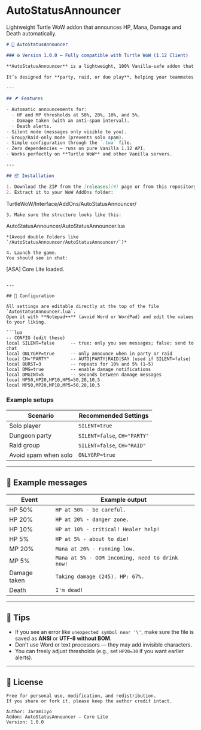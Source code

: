 # AutoStatusAnnouncer
Lightweight Turtle WoW addon that announces HP, Mana, Damage and Death automatically.
```markdown
# 🧩 AutoStatusAnnouncer

### ⚙️ Version 1.0.0 – Fully compatible with Turtle WoW (1.12 Client)

**AutoStatusAnnouncer** is a lightweight, 100% Vanilla-safe addon that automatically announces your **health (HP)**, **mana (MP)**, **damage taken**, and **death** in chat.

It’s designed for **party, raid, or duo play**, helping your teammates react faster when you’re low on HP or mana without needing to type anything.

---

## 🪶 Features

- Automatic announcements for:
  - HP and MP thresholds at 50%, 20%, 10%, and 5%.
  - Damage taken (with an anti-spam interval).
  - Death alerts.
- Silent mode (messages only visible to you).
- Group/Raid-only mode (prevents solo spam).
- Simple configuration through the `.lua` file.
- Zero dependencies — runs on pure Vanilla 1.12 API.
- Works perfectly on **Turtle WoW** and other Vanilla servers.

---

## 📦 Installation

1. Download the ZIP from the [releases](#) page or from this repository.  
2. Extract it to your WoW AddOns folder:  
```

TurtleWoW/Interface/AddOns/AutoStatusAnnouncer/

```
3. Make sure the structure looks like this:
```

AutoStatusAnnouncer/AutoStatusAnnouncer.lua

```
*(Avoid double folders like `/AutoStatusAnnouncer/AutoStatusAnnouncer/`)*

4. Launch the game.  
You should see in chat:
```

[ASA] Core Lite loaded.

````

---

## 🔧 Configuration

All settings are editable directly at the top of the file `AutoStatusAnnouncer.lua`.  
Open it with **Notepad++** (avoid Word or WordPad) and edit the values to your liking.

```lua
-- CONFIG (edit these)
local SILENT=false      -- true: only you see messages; false: send to chat
local ONLYGRP=true      -- only announce when in party or raid
local CH="PARTY"        -- AUTO|PARTY|RAID|SAY (used if SILENT=false)
local BURST=3           -- repeats for 10% and 5% (1–5)
local DMG=true          -- enable damage notifications
local DMGINT=5          -- seconds between damage messages
local HP50,HP20,HP10,HP5=50,20,10,5
local MP50,MP20,MP10,MP5=50,20,10,5
````

### Example setups

| Scenario             | Recommended Settings         |
| -------------------- | ---------------------------- |
| Solo player          | `SILENT=true`                |
| Dungeon party        | `SILENT=false`, `CH="PARTY"` |
| Raid group           | `SILENT=false`, `CH="RAID"`  |
| Avoid spam when solo | `ONLYGRP=true`               |

---

## 💬 Example messages

| Event        | Example output                                  |
| ------------ | ----------------------------------------------- |
| HP 50%       | `HP at 50% - be careful.`                       |
| HP 20%       | `HP at 20% - danger zone.`                      |
| HP 10%       | `HP at 10% - critical! Healer help!`            |
| HP 5%        | `HP at 5% - about to die!`                      |
| MP 20%       | `Mana at 20% - running low.`                    |
| MP 5%        | `Mana at 5% - OOM incoming, need to drink now!` |
| Damage taken | `Taking damage (245). HP: 67%.`                 |
| Death        | `I'm dead!`                                     |

---

## 🧠 Tips

* If you see an error like `unexpected symbol near '\'`, make sure the file is saved as **ANSI** or **UTF-8 without BOM**.
* Don’t use Word or text processors — they may add invisible characters.
* You can freely adjust thresholds (e.g., set `HP20=30` if you want earlier alerts).

---

## 📜 License
```
Free for personal use, modification, and redistribution.
If you share or fork it, please keep the author credit intact.

Author: Jaramiiyo
Addon: AutoStatusAnnouncer – Core Lite
Version: 1.0.0
```
